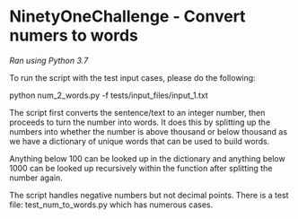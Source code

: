 # NinetyOneChallenge - Convert numers to words

*Ran using Python 3.7*

To run the script with the test input cases, please do the following:

  python num_2_words.py -f tests/input_files/input_1.txt
  
The script first converts the sentence/text to an integer number, then proceeds to turn the number into words.
It does this by splitting up the numbers into whether the number is above thousand or below thousand as we have a dictionary of unique words that can be used to build words.

Anything below 100 can be looked up in the dictionary and anything below 1000 can be looked up recursively within the function after splitting the number again. 

The script handles negative numbers but not decimal points. There is a test file: test_num_to_words.py which has numerous cases.
